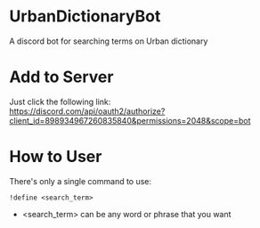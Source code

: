 # UrbanDictionaryBot
A discord bot for searching terms on Urban dictionary

# Add to Server
Just click the following link:<br>
https://discord.com/api/oauth2/authorize?client_id=898934967260835840&permissions=2048&scope=bot

# How to User
There's only a single command to use:

`!define <search_term>`

 - <search_term> can be any word or phrase that you want
